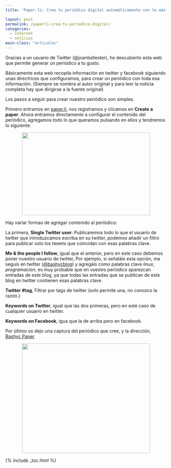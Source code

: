 ```yaml
---
title: 'Paper.li: Crea tu periódico digital automáticamente con lo más relevante de Twitter y Facebook'

layout: post
permalink: /paperli-crea-tu-periodico-digital/
categories:
  - internet
  - noticias
main-class: "articulos"
---
```

<div class="iconews">
</div>

Gracias a un usuario de Twitter (@joanballester), he descubierto esta web que permite generar un periódico a tu gusto.

Básicamente esta web recopila información en twitter y facebook siguiendo unas directrices que configuramos, para crear un periódico con toda esa información. (Siempre se nombra al autor original y para leer la noticia completa hay que dirigirse a la fuente original)

Los pasos a seguir para crear nuestro periódico son simples.

Primero entramos en [paper.li][1], nos registramos y clicamos en **Create a paper**. Ahora entramos directamente a configurar el contenido del periódico, agregamos todo lo que queramos pulsando en ellos y tendremos lo siguiente:


<!--ad-->

<div class="separator" style="clear: both; text-align: center;">
  <a href="https://2.bp.blogspot.com/-qijtnO2I-UM/TdTIPXp6QJI/AAAAAAAAAgc/SRBe5Je3KRE/s1600/paper.png" imageanchor="1" style="margin-left:1em; margin-right:1em"><img border="0" height="259" width="400" src="https://2.bp.blogspot.com/-qijtnO2I-UM/TdTIPXp6QJI/AAAAAAAAAgc/SRBe5Je3KRE/s400/paper.png" /></a>
</div>

Hay variar formas de agregar contenido al periódico:

La primera, **Single Twitter user**: Publicaremos todo lo que el usuario de twitter que introduzcamos escriba en su twitter, podemos añadir un filtro para publicar solo los tweets que coincidan con esas palabras clave.

**Me & the people I follow**, igual que el anterior, pero en este caso debemos poner nuestro usuario de twitter, Por ejemplo, si señaláis esta opción, me seguís en twitter ([@bashycblog][2]) y agregáis como palabras clave *linux, programacion*, es muy probable que en vuestro periódico aparezcan entradas de este blog, ya que todas las entradas que se publican de este blog en twitter contienen esas palabras clave.

**Twitter #tag**, Filtrar por tags de twitter (solo permite una, no conozco la razón.)

**Keywords on Twitter**, igual que las dos primeras, pero en este caso de cualquier usuario en twitter.

**Keywords on Facebook**, igua que la de arriba pero en facebook.</p>

Por último os dejo una captura del periódico que cree, y la dirección, [Bashyc Paper][3]

<div class="separator" style="clear: both; text-align: center;">
  <a href="https://1.bp.blogspot.com/-AmaJZNgtmN0/TdTLZ3tDNQI/AAAAAAAAAgk/QOeg7E2tbuY/s1600/peperbashyc.png" imageanchor="1" style="margin-left:1em; margin-right:1em"><img border="0" height="343" width="400" src="https://1.bp.blogspot.com/-AmaJZNgtmN0/TdTLZ3tDNQI/AAAAAAAAAgk/QOeg7E2tbuY/s400/peperbashyc.png" /></a>
</div>



 [1]: http://paper.li/
 [2]: https://twitter.com/#!/bashycBlog
 [3]: http://paper.li/bashycBlog/1305713883

{% include _toc.html %}
